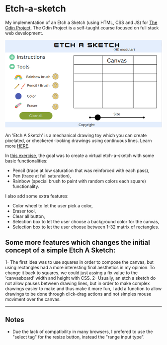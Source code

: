 # Etch-a-sketch

My implementation of an Etch a Sketch (using HTML, CSS and JS) for [The Odin Project](https://theodinproject.com).
The Odin Project is a self-taught course focused on full stack web development.  

![ScreenShot](etch-a-sketch-layout.png)  

An 'Etch A Sketch' is a mechanical drawing toy which you can create pixelated,
or checkered-looking drawings using continuous lines. Learn more [HERE](https://en.wikipedia.org/wiki/Etch_A_Sketch).   

In [this exercise](https://www.theodinproject.com/lessons/foundations-etch-a-sketch), the goal was to create a virtual etch-a-sketch with some basic functionalities:
* Pencil (trace at low saturation that was reinforced with each pass),
* Pen (trace at full saturation),
* Rainbow (special brush to paint with random colors each square) functionality.   

I also add some extra features:   
* Color wheel to let the user pick a color,
* Eraser tool,
* Clear all button,
* Selection box to let the user choose a background color for the canvas,
* Selection box to let  the user choose between 1-32 matrix of rectangles.   

## Some more features which changes the initial concept of a simple Etch A Sketch:

1- The first idea was to use squares in order to compose the canvas, but using
rectangles had a more interesting final aesthetics in my opinion. To change it
back to squares, we could just assing a fix value to the 'canvasboard' width
and height with CSS.
2- Usually, an etch a sketch do not allow pauses between drawing lines, but in
order to make complex drawings easier to make and thus make it more fun, I add
a function to allow drawings to be done through click-drag actions and not simples
mouse moviment over the canvas.

---

## Notes    

* Due the lack of compatibility in many browsers, I prefered to use the "select tag" for the
resize button, instead the "range input type".   
